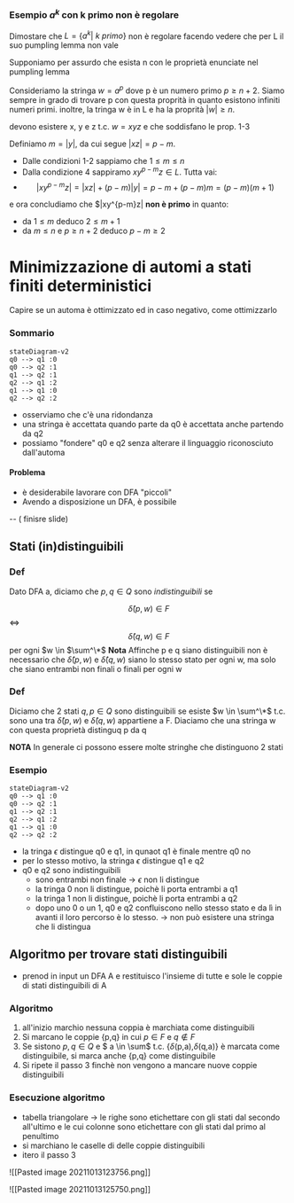 ### Esempio $a^k$ con k primo non è regolare
Dimostare che  $L = \{a^k |\ k \  primo \}$ non è regolare facendo vedere che per L il suo pumpling lemma non vale

Supponiamo per assurdo che esista n con le proprietà enunciate nel pumpling lemma

Consideriamo la stringa $w = a^p$ dove p è un numero primo $p \geq n +2$. Siamo sempre in grado di trovare p con questa proprità in quanto esistono infiniti numeri primi. inoltre, la tringa w è in L e ha la proprità $|w| \geq n$.

devono esistere x, y e z t.c. $w = xyz$ e che soddisfano le prop. 1-3

Definiamo $m = |y|$, da cui segue $|xz|=p-m$.
  - Dalle condizioni 1-2 sappiamo che $1 \leq m \leq n$ 
  - Dalla condizione 4 sappiramo $xy^{p-m}z \in L$.  Tutta vai:
  - $$ |xy^{p-m}z| = |xz| + (p-m)|y| = p -m+(p-m)m=(p-m)(m+1)$$

e ora concludiamo che $|xy^{p-m}z| **non è primo** in quanto:
- da $1 \leq m$ deduco $2 \leq m +1$ 
- da $m \leq n$ e $p \geq n+2$ deduco $p-m\geq 2$

# Minimizzazione di automi a stati finiti deterministici
Capire se un automa è ottimizzato ed in caso negativo, come ottimizzarlo

### Sommario 
```mermaid 
stateDiagram-v2 
q0 --> q1 :0
q0 --> q2 :1
q1 --> q2 :1
q2 --> q1 :2
q1 --> q1 :0
q2 --> q2 :2
```
- osserviamo che c'è una ridondanza
- una stringa è accettata quando parte da q0 è accettata anche partendo da q2
- possiamo "fondere" q0 e q2 senza alterare il linguaggio riconosciuto dall'automa

#### Problema
- è desiderabile lavorare con DFA "piccoli"
- Avendo a disposizione un DFA, è possibile

-- ( finisre slide)


## Stati (in)distinguibili

### Def
Dato DFA a, diciamo che $p,q \in Q$ sono *indistinguibili* se

$$\hat\delta(p,w) \in F$$ <=> $$\hat\delta(q,w) \in F$$
per ogni $w \in $\sum^\*$
**Nota**
Affinche p e q siano distinguibili non è necessario che $\hat\delta(p,w)$ e $\hat\delta(q,w)$ siano lo stesso stato per ogni w, ma solo che siano entrambi non finali o finali per ogni w

### Def
Diciamo che 2 stati $q,p \in Q$ sono distinguibili se esiste $w \in \sum^\*$ t.c. sono una tra $\hat\delta(p,w)$ e $\hat\delta(q,w)$ appartiene a F.
Diaciamo che una stringa w con questa proprietà distinguq p da q

**NOTA**
In generale ci possono essere molte stringhe che distinguono 2 stati

### Esempio
```mermaid 
stateDiagram-v2 
q0 --> q1 :0
q0 --> q2 :1
q1 --> q2 :1
q2 --> q1 :2
q1 --> q1 :0
q2 --> q2 :2
```

- la tringa $\epsilon$ distingue q0 e q1, in qunaot q1 è finale mentre q0 no
- per lo stesso motivo, la stringa $\epsilon$ distingue q1 e q2
- q0 e q2 sono indistinguibili
	- sono entrambi non finale -> $\epsilon$ non li distingue
	- la tringa 0 non li distingue, poichè li porta entrambi a q1 
	- la tringa 1 non li distingue, poichè li porta entrambi a q2
	- dopo uno 0 o un 1, q0 e q2 confluiscono nello stesso stato e da lì in avanti il loro percorso è lo stesso. -> non può esistere una stringa che li distingua

## Algoritmo per trovare stati distinguibili
- prenod in input un DFA A e restituisco l'insieme di tutte e sole le coppie di stati distinguibili di A

### Algoritmo
1. all'inizio marchio nessuna coppia è marchiata come distinguibili
2. Si marcano le coppie {p,q} in cui $p \in F$ e $q \nin F$
3. Se sistono $p,q \in Q$ e $ a \in \sum$ t.c. {$\delta$(p,a),$\delta$(q,a)} è marcata come distinguibile, si marca anche {p,q} come distinguibile
4. Si ripete il passo 3 finchè non vengono a mancare nuove coppie distinguibili

### Esecuzione algoritmo
- tabella triangolare -> le righe sono etichettare con gli stati dal secondo all'ultimo e le cui colonne sono etichettare con gli stati dal primo al penultimo
- si marchiano le caselle di delle coppie distinguibili
- itero il passo 3

![[Pasted image 20211013123756.png]]

![[Pasted image 20211013125750.png]]